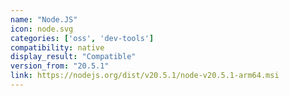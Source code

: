 ```yaml
---
name: "Node.JS"
icon: node.svg
categories: ['oss', 'dev-tools']
compatibility: native
display_result: "Compatible"
version_from: "20.5.1"
link: https://nodejs.org/dist/v20.5.1/node-v20.5.1-arm64.msi
---
```



